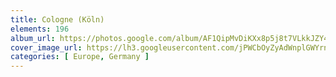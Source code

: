 ```yaml
---
title: Cologne (Köln)
elements: 196
album_url: https://photos.google.com/album/AF1QipMvDiKXx8p5j8t7VLkkJZY4WUHxoZWkuxJ3UpKD
cover_image_url: https://lh3.googleusercontent.com/jPWCbOyZyAdWnplGWYrn4AYZqgkUfkoxRc_-0CDhvcYS3FrhkFnC7Z2gxzBsW6dFE5C-wjboknsGVvrpjf4SvYZFnIcusNLCCDv7qYFgIZAOK8XR7nLTdrXij_KMQLu1P1ICsR4wZ_2z5KG5v2mFSRYVfN9kUDNqzbwH0rIWS5h85WDTc6XiaEpnoEamnfYdvcUx8n2zLHNXM4sUY_kLEecrZRUhMzmGTeWEkuSqYtyQ6Rp5t7Pzd8h__rfFSzABFHSBfkByNzaZOiuKrw8U3I90Oq6ki5K-47SGWZNumbRAiI3-5ySZZKwTS0dXpQHtSutgw_pGwAR9rhw9e9oleLKqoW4NIl5hTf9YjQoKNcrGu5JZPw82ZTfs5ScthujivKKXBos6IYGQwPtPc6m-gAz-kGFLJrf3BuFSY9-0ukdoKXkH46HReDwu7ci2FSKR2xD7JosIJ2QLm6xto8SxM4lqwW2saNxdpneFzqwTcvr0j6gnDMrjFf3E3HENn2FjHc6mnmNBweBzJvFi9VWtD4AHMWrUjjT7gYnuPAceba3TbHfrFP2B_XPJrc3mkXtvR7sAXfPeZU2j_SVy4W4B7t4o0sFsPxmwsD_0Rr3ixjmdpFKHydmpFXYwxBV0R0Cfh7xGk5TKzvEVgCaOpYS6Fh9dbg=s195-p-k-no
categories: [ Europe, Germany ]
---
```

